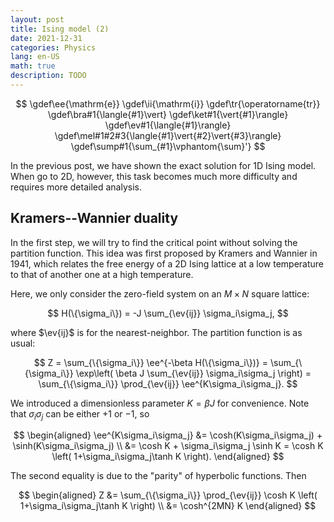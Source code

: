 ```yaml
---
layout: post
title: Ising model (2)
date: 2021-12-31
categories: Physics
lang: en-US
math: true
description: TODO
---
```


$$
\gdef\ee{\mathrm{e}}
\gdef\ii{\mathrm{i}}
\gdef\tr{\operatorname{tr}}
\gdef\bra#1{\langle{#1}\vert}
\gdef\ket#1{\vert{#1}\rangle}
\gdef\ev#1{\langle{#1}\rangle}
\gdef\mel#1#2#3{\langle{#1}\vert{#2}\vert{#3}\rangle}
\gdef\sump#1{\sum_{#1}\vphantom{\sum}'}
$$

In the previous post, we have shown the exact solution for 1D Ising model. When go to 2D, however, this task becomes much more difficulty and requires more detailed analysis.

## Kramers--Wannier duality

In the first step, we will try to find the critical point without solving the partition function. This idea was first proposed by Kramers and Wannier in 1941, which relates the free energy of a 2D Ising lattice at a low temperature to that of another one at a high temperature.

Here, we only consider the zero-field system on an $M\times N$ square lattice:

$$
H(\{\sigma_i\}) = -J \sum_{\ev{ij}} \sigma_i\sigma_j,
$$

where $\ev{ij}$ is for the nearest-neighbor. The partition function is as usual:

$$
Z = \sum_{\{\sigma_i\}} \ee^{-\beta H(\{\sigma_i\})}
  = \sum_{\{\sigma_i\}} \exp\left( \beta J \sum_{\ev{ij}} \sigma_i\sigma_j \right)
  = \sum_{\{\sigma_i\}} \prod_{\ev{ij}} \ee^{K\sigma_i\sigma_j}.
$$

We introduced a dimensionless parameter $K=\beta J$ for convenience. Note that $\sigma_i\sigma_j$ can be either $+1$ or $-1$, so

$$
\begin{aligned}
   \ee^{K\sigma_i\sigma_j}
&= \cosh(K\sigma_i\sigma_j) + \sinh(K\sigma_i\sigma_j) \\
&= \cosh K + \sigma_i\sigma_j \sinh K
 = \cosh K \left( 1+\sigma_i\sigma_j\tanh K \right).
\end{aligned}
$$

The second equality is due to the "parity" of hyperbolic functions. Then

$$
\begin{aligned}
Z &= \sum_{\{\sigma_i\}} \prod_{\ev{ij}} \cosh K \left( 1+\sigma_i\sigma_j\tanh K \right) \\
  &= \cosh^{2MN} K
\end{aligned}
$$
